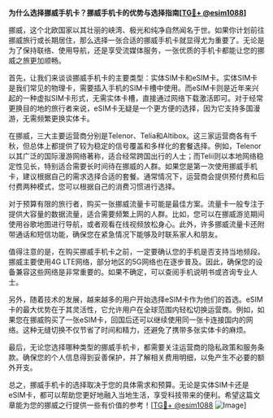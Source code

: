 **为什么选择挪威手机卡？挪威手机卡的优势与选择指南[[TG💪+ @esim1088](https://t.me/s/esim1088)]**

挪威，这个北欧国家以其壮丽的峡湾、极光和纯净自然闻名于世。如果你计划前往挪威旅行或长期居住，那么选择一张合适的挪威手机卡就显得尤为重要了。无论是为了保持联络、使用导航，还是享受流媒体服务，一张优质的手机卡都能让您的挪威之旅更加顺畅。

首先，让我们来谈谈挪威手机卡的主要类型：实体SIM卡和eSIM卡。实体SIM卡是我们常见的物理卡，需要插入手机的SIM卡槽中使用。而eSIM卡则是近年来兴起的一种虚拟SIM卡形式，无需实体卡槽，直接通过网络下载激活即可。对于经常更换目的地的旅行者来说，eSIM卡无疑是一个更方便的选择，因为它支持多国漫游，无需频繁更换实体卡。

在挪威，三大主要运营商分别是Telenor、Telia和Altibox。这三家运营商各有千秋，但总体上都提供了较为稳定的信号覆盖和多样化的套餐选择。例如，Telenor以其广泛的国际漫游网络著称，适合经常跨国出行的人士；而Telii则以本地网络稳定性见长，特别适合需要长时间待在挪威的人群。如果您是第一次使用挪威手机卡，建议根据自己的需求选择合适的套餐。通常情况下，运营商会提供预付费和后付费两种模式，您可以根据自己的消费习惯进行选择。

对于预算有限的旅行者，购买一张挪威流量卡可能是最佳方案。流量卡一般专注于提供大容量的数据流量，适合需要频繁上网的人群。比如，您可以在挪威游览期间使用谷歌地图进行导航，或者观看在线视频放松身心。此外，许多挪威流量卡还附带通话和短信功能，确保您在紧急情况下能够及时联系家人和朋友。

值得注意的是，在购买挪威手机卡之前，一定要确认您的手机是否支持当地频段。挪威主要使用4G LTE网络，部分地区的5G网络也在逐步普及。因此，确保您的设备兼容这些网络是非常重要的。如果不确定，可以查阅手机说明书或咨询专业人士。

另外，随着技术的发展，越来越多的用户开始选择eSIM卡作为他们的首选。eSIM卡的最大优势在于其灵活性，它允许用户在全球范围内轻松切换运营商。例如，如果您在挪威购买了一张eSIM卡，回国后还可以继续使用同一张卡连接国内的网络。这种无缝切换不仅节省了时间和精力，还避免了携带多张实体卡的麻烦。

最后，无论您选择哪种类型的挪威手机卡，都需要关注运营商的隐私政策和服务条款。确保您的个人信息得到妥善保护，并了解相关费用明细，以免产生不必要的额外开支。

总之，挪威手机卡的选择取决于您的具体需求和预算。无论是实体SIM卡还是eSIM卡，都可以帮助您更好地融入当地生活，享受科技带来的便利。希望这篇文章能为您的挪威之行提供一些有价值的参考！[[TG💪+ @esim1088](https://t.me/s/esim1088) ![Image](https://i.postimg.cc/4NQfJmqS/Snipaste-2025-05-13-00-14-12.png)]